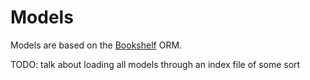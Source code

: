 # Models

Models are based on the [Bookshelf][0] ORM.

TODO: talk about loading all models through an index file of some sort

[0]: http://bookshelfjs.org/